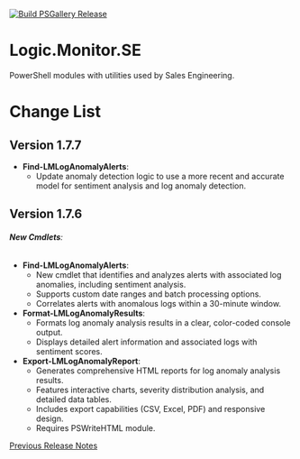 [![Build PSGallery Release](https://github.com/stevevillardi/Logic.Monitor.SE/actions/workflows/main.yml/badge.svg)](https://github.com/stevevillardi/Logic.Monitor.SE/actions/workflows/main.yml)

# Logic.Monitor.SE
PowerShell modules with utilities used by Sales Engineering.

# Change List

## Version 1.7.7
- **Find-LMLogAnomalyAlerts**:
  - Update anomaly detection logic to use a more recent and accurate model for sentiment analysis and log anomaly detection.

## Version 1.7.6

###### **New Cmdlets**:
- **Find-LMLogAnomalyAlerts**:
  - New cmdlet that identifies and analyzes alerts with associated log anomalies, including sentiment analysis.
  - Supports custom date ranges and batch processing options.
  - Correlates alerts with anomalous logs within a 30-minute window.
- **Format-LMLogAnomalyResults**:
  - Formats log anomaly analysis results in a clear, color-coded console output.
  - Displays detailed alert information and associated logs with sentiment scores.
- **Export-LMLogAnomalyReport**:
  - Generates comprehensive HTML reports for log anomaly analysis results.
  - Features interactive charts, severity distribution analysis, and detailed data tables.
  - Includes export capabilities (CSV, Excel, PDF) and responsive design.
  - Requires PSWriteHTML module.

[Previous Release Notes](RELEASENOTES.md)
